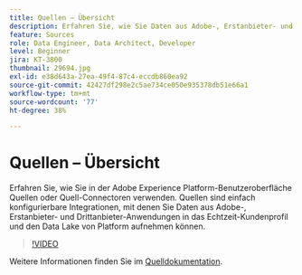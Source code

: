 ```yaml
---
title: Quellen – Übersicht
description: Erfahren Sie, wie Sie Daten aus Adobe-, Erstanbieter- und Drittanbieter-Anwendungen einfach in das Echtzeit-Kundenprofil und den Daten-Pool von Platform aufnehmen können.
feature: Sources
role: Data Engineer, Data Architect, Developer
level: Beginner
jira: KT-3800
thumbnail: 29694.jpg
exl-id: e38d643a-27ea-49f4-87c4-eccdb860ea92
source-git-commit: 42427df298e2c5ae734ce050e935378db51e66a1
workflow-type: tm+mt
source-wordcount: '77'
ht-degree: 38%

---
```


# Quellen – Übersicht

Erfahren Sie, wie Sie in der Adobe Experience Platform-Benutzeroberfläche Quellen oder Quell-Connectoren verwenden. Quellen sind einfach konfigurierbare Integrationen, mit denen Sie Daten aus Adobe-, Erstanbieter- und Drittanbieter-Anwendungen in das Echtzeit-Kundenprofil und den Data Lake von Platform aufnehmen können.

>[!VIDEO](https://video.tv.adobe.com/v/29694?quality=12&learn=on)

Weitere Informationen finden Sie im [Quelldokumentation](https://experienceleague.adobe.com/docs/experience-platform/sources/home.html?lang=de).
